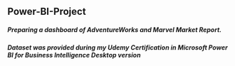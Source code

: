 ## Power-BI-Project
##### Preparing a dashboard of AdventureWorks and Marvel Market Report.
##### Dataset was provided during my Udemy Certification in Microsoft Power BI for Business Intelligence Desktop version



